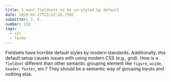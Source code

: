```yaml
---
title: I want fieldsets to be un-styled by default
date: 2020-02-27T23:22:26.759Z
submitter: J. E.
number: 133
tags:
  - css
  - forms
---
```

Fieldsets have horrible default styles by modern standards. Additionally, this default setup causes issues with using modern CSS (e.g., grid). How is a `fieldset` different than other semantic grouping element like `figure`, `aside`, `header`, `footer`, etc.? They should be a semantic way of grouping inputs and nothing else.

